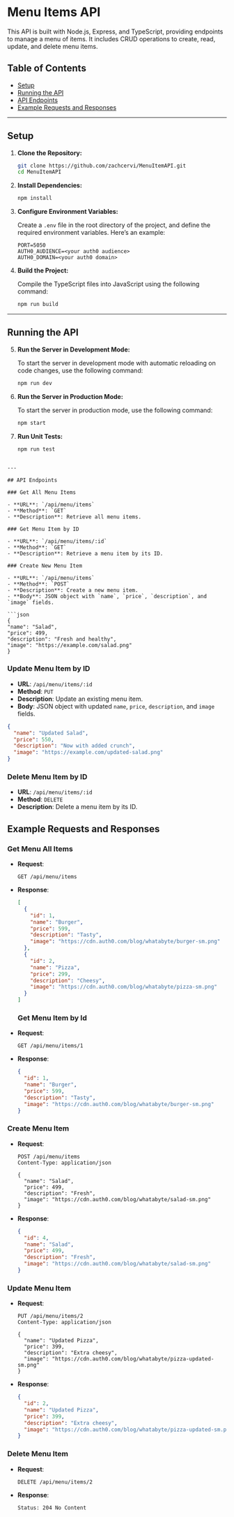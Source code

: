 # Menu Items API

This API is built with Node.js, Express, and TypeScript, providing endpoints to manage a menu of items. It includes CRUD operations to create, read, update, and delete menu items.

## Table of Contents

- [Setup](#setup)
- [Running the API](#running-the-api)
- [API Endpoints](#api-endpoints)
- [Example Requests and Responses](#example-requests-and-responses)

---

## Setup

1. **Clone the Repository:**

   ```bash
   git clone https://github.com/zachcervi/MenuItemAPI.git
   cd MenuItemAPI
   ```

2. **Install Dependencies:**
   ```bash
   npm install
   ```
3. **Configure Environment Variables:**

   Create a `.env` file in the root directory of the project, and define the required environment variables. Here’s an example:

   ```env
   PORT=5050
   AUTH0_AUDIENCE=<your auth0 audience>
   AUTH0_DOMAIN=<your auth0 domain>
   ```

4. **Build the Project:**

   Compile the TypeScript files into JavaScript using the following command:

   ```bash
   npm run build
   ```

---

## Running the API

5. **Run the Server in Development Mode:**

   To start the server in development mode with automatic reloading on code changes, use the following command:

   ```bash
   npm run dev
   ```

6. **Run the Server in Production Mode:**

   To start the server in production mode, use the following command:

   ```bash
   npm start
   ```
7. **Run Unit Tests:**
   ```bash
   npm run test
  ```

---

## API Endpoints

### Get All Menu Items

- **URL**: `/api/menu/items`
- **Method**: `GET`
- **Description**: Retrieve all menu items.

### Get Menu Item by ID

- **URL**: `/api/menu/items/:id`
- **Method**: `GET`
- **Description**: Retrieve a menu item by its ID.

### Create New Menu Item

- **URL**: `/api/menu/items`
- **Method**: `POST`
- **Description**: Create a new menu item.
- **Body**: JSON object with `name`, `price`, `description`, and `image` fields.

```json
{
  "name": "Salad",
  "price": 499,
  "description": "Fresh and healthy",
  "image": "https://example.com/salad.png"
}
```

### Update Menu Item by ID

- **URL**: `/api/menu/items/:id`
- **Method**: `PUT`
- **Description**: Update an existing menu item.
- **Body**: JSON object with updated `name`, `price`, `description`, and `image` fields.

```json
{
  "name": "Updated Salad",
  "price": 550,
  "description": "Now with added crunch",
  "image": "https://example.com/updated-salad.png"
}
```

### Delete Menu Item by ID

- **URL**: `/api/menu/items/:id`
- **Method**: `DELETE`
- **Description**: Delete a menu item by its ID.

## Example Requests and Responses

### Get Menu All Items

- **Request**:
  ```http
  GET /api/menu/items
  ```
- **Response**:

  ```json
  [
    {
      "id": 1,
      "name": "Burger",
      "price": 599,
      "description": "Tasty",
      "image": "https://cdn.auth0.com/blog/whatabyte/burger-sm.png"
    },
    {
      "id": 2,
      "name": "Pizza",
      "price": 299,
      "description": "Cheesy",
      "image": "https://cdn.auth0.com/blog/whatabyte/pizza-sm.png"
    }
  ]
  ```

  ### Get Menu Item by Id

- **Request**:
  ```http
  GET /api/menu/items/1
  ```
- **Response**:

  ```json
  {
    "id": 1,
    "name": "Burger",
    "price": 599,
    "description": "Tasty",
    "image": "https://cdn.auth0.com/blog/whatabyte/burger-sm.png"
  }
  ```

### Create Menu Item

- **Request**:

  ```http
  POST /api/menu/items
  Content-Type: application/json

  {
    "name": "Salad",
    "price": 499,
    "description": "Fresh",
    "image": "https://cdn.auth0.com/blog/whatabyte/salad-sm.png"
  }

  ```

- **Response**:

  ```json
  {
    "id": 4,
    "name": "Salad",
    "price": 499,
    "description": "Fresh",
    "image": "https://cdn.auth0.com/blog/whatabyte/salad-sm.png"
  }
  ```

### Update Menu Item

- **Request**:

  ```http
  PUT /api/menu/items/2
  Content-Type: application/json

  {
    "name": "Updated Pizza",
    "price": 399,
    "description": "Extra cheesy",
    "image": "https://cdn.auth0.com/blog/whatabyte/pizza-updated-sm.png"
  }
  ```

- **Response**:

  ```json
  {
    "id": 2,
    "name": "Updated Pizza",
    "price": 399,
    "description": "Extra cheesy",
    "image": "https://cdn.auth0.com/blog/whatabyte/pizza-updated-sm.png"
  }
  ```

### Delete Menu Item

- **Request**:
  ```http
  DELETE /api/menu/items/2
- **Response**:
  ```http
  Status: 204 No Content